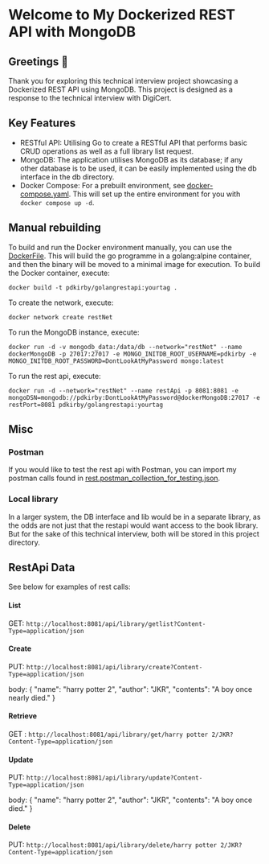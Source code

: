 # Welcome to My Dockerized REST API with MongoDB

## Greetings  👋
Thank you for exploring this technical interview project showcasing a Dockerized REST API using MongoDB.
This project is designed as a response to the technical interview with DigiCert.


## Key Features
* RESTful API: Utilising Go to create a RESTful API that performs basic CRUD operations as well as a full library list request.
* MongoDB: The application utilises MongoDB as its database; if any other database is to be used, it can be easily implemented using the db interface in the db directory.
* Docker Compose: For a prebuilt environment, see [docker-compose.yaml](docker-compose.yaml). This will set up the entire environment for you with `docker compose up -d`.



## Manual rebuilding
To build and run the Docker environment manually, you can use the [DockerFile](Dockerfile).
This will build the go programme in a golang:alpine container, and then the binary will be moved to a minimal image for execution.
To build the Docker container, execute:

`docker build -t pdkirby/golangrestapi:yourtag .`

To create the network, execute:

`docker network create restNet`

To run the MongoDB instance, execute:

`docker run -d -v mongodb_data:/data/db --network="restNet" --name dockerMongoDB -p 27017:27017 -e MONGO_INITDB_ROOT_USERNAME=pdkirby -e MONGO_INITDB_ROOT_PASSWORD=DontLookAtMyPassword mongo:latest`

To run the rest api, execute:

`docker run -d --network="restNet" --name restApi -p 8081:8081 -e mongoDSN=mongodb://pdkirby:DontLookAtMyPassword@dockerMongoDB:27017 -e restPort=8081 pdkirby/golangrestapi:yourtag`

## Misc
### Postman
If you would like to test the rest api with Postman, you can import my postman calls found in [rest.postman_collection_for_testing.json](rest.postman_collection_for_testing.json).

### Local library
In a larger system, the DB interface and lib would be in a separate library, as the odds are not just that the restapi would want access to the book library.
But for the sake of this technical interview, both will be stored in this project directory.


## RestApi Data
See below for examples of rest calls:

#### List
GET: `http://localhost:8081/api/library/getlist?Content-Type=application/json`

#### Create
PUT: `http://localhost:8081/api/library/create?Content-Type=application/json`

body:
{
"name": "harry potter 2",
"author": "JKR",
"contents": "A boy once nearly died."
}

#### Retrieve
GET : `http://localhost:8081/api/library/get/harry potter 2/JKR?Content-Type=application/json`

#### Update
PUT: `http://localhost:8081/api/library/update?Content-Type=application/json`

body:
{
"name": "harry potter 2",
"author": "JKR",
"contents": "A boy once died."
}

#### Delete
PUT: `http://localhost:8081/api/library/delete/harry potter 2/JKR?Content-Type=application/json`

